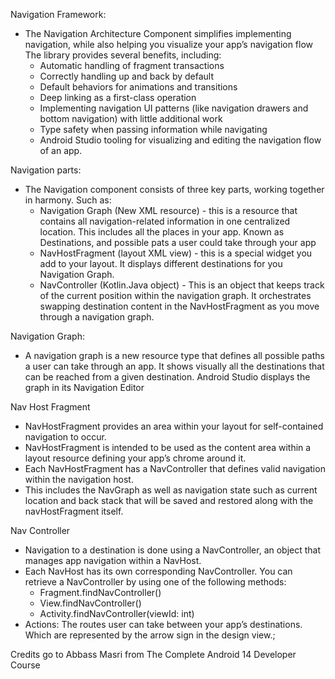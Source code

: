 Navigation Framework:
- The Navigation Architecture Component simplifies implementing navigation, while also helping you visualize your app’s navigation flow The library provides several benefits, including:
    - Automatic handling of fragment transactions
    - Correctly handling up and back by default
    - Default behaviors for animations and transitions
    - Deep linking as a first-class operation
    - Implementing navigation UI patterns (like navigation drawers and bottom navigation) with little additional work
    - Type safety when passing information while navigating
    - Android Studio tooling for visualizing and editing the navigation flow of an app.

Navigation parts:
- The Navigation component consists of three key parts, working together in harmony. Such as:
    - Navigation Graph (New XML resource) - this is a resource that contains all navigation-related information in one centralized location. This includes all the places in your app. Known as Destinations, and possible pats a user could take through your app
    - NavHostFragment (layout XML view) - this is a special widget you add to your layout. It displays different destinations for you Navigation Graph.
    - NavController (Kotlin.Java object) - This is an object that keeps track of the current position within the navigation graph. It orchestrates swapping destination content in the NavHostFragment as you move through a navigation graph.

Navigation Graph:
- A navigation graph is a new resource type that defines all possible paths a user can take through an app. It shows visually all the destinations that can be reached from a given destination. Android Studio displays the graph in its Navigation Editor

Nav Host Fragment
- NavHostFragment provides an area within your layout for self-contained navigation to occur.
- NavHostFragment is intended to be used as the content area within a layout resource defining your app’s chrome around it.
- Each NavHostFragment has a NavController that defines valid navigation within the navigation host.
- This includes the NavGraph as well as navigation state such as current location and back stack that will be saved and restored along with the navHostFragment itself.

Nav Controller
- Navigation to a destination is done using a NavController, an object that manages app navigation within a NavHost.
- Each NavHost has its own corresponding NavController. You can retrieve a NavController by using one of the following methods:
    - Fragment.findNavController()
    - View.findNavController()
    - Activity.findNavController(viewId: int)
- Actions: The routes user can take between your app’s destinations. Which are represented by the arrow sign in the design view.;


Credits go to Abbass Masri
from The Complete Android 14 Developer Course
